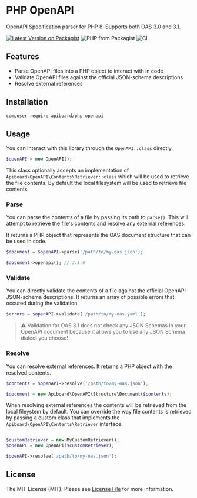 # PHP OpenAPI

OpenAPI Specification parser for PHP 8. Supports both OAS 3.0 and 3.1.

[![Latest Version on Packagist](https://img.shields.io/packagist/vpre/apiboard/php-openapi.svg?style=flat-square)](https://packagist.org/packages/apiboard/php-openapi)
![PHP from Packagist](https://img.shields.io/packagist/php-v/apiboard/php-openapi?style=flat-square)
![CI](https://github.com/apiboard/php-openapi/workflows/CI/badge.svg?style=flat-square)

## Features

- Parse OpenAPI files into a PHP object to interact with in code
- Validate OpenAPI files against the official JSON-schema descriptions
- Resolve external references

## Installation

```bash
composer require apiboard/php-openapi
```

## Usage

You can interact with this library through the `OpenAPI::class` directly.

```php
$openAPI = new OpenAPI();
```
This class optionally accepts an implementation of `Apiboard\OpenAPI\Contents\Retriever::class` which will be used to retrieve the file contents. By default the local filesystem will be used to retrieve file contents.

### Parse

You can parse the contents of a file by passing its path to `parse()`. This will attempt to retrieve the file's contents and resolve any external references.

It returns a PHP object that represents the OAS document structure that can be used in code.
```php
$document = $openAPI->parse('/path/to/my-oas.json');

$document->openapi(); // 3.1.0
```

### Validate
You can directly validate the contents of a file against the official OpenAPI JSON-schema descriptions. It returns an array of possible errors that occured during the validation.

```php
$errors = $openAPI->validate('/path/to/my-oas.yaml');
```

> ⚠️ Validation for OAS 3.1 does not check any JSON Schemas in your OpenAPI document because it allows you to use any JSON Schema dialect you choose!

### Resolve

You can resolve external references. It returns a PHP object with the resolved contents.

```php
$contents = $openAPI->resolve('/path/to/my-oas.json');

$document = new Apiboard\OpenAPI\Structure\Document($contents);
```
When resolving external references the contents will be retrieved from the local fileystem by default. You can override the way file contents is retrieved by passing a custom class that implements the `Apiboard\OpenAPI\Contents\Retriever` interface.

```php

$customRetriever = new MyCustomRetriever();
$openAPI = new OpenAPI($customRetriever);

$openAPI->resolve('/path/to/my-oas.json');
```

## License

The MIT License (MIT). Please see [License File](LICENSE) for more information.
